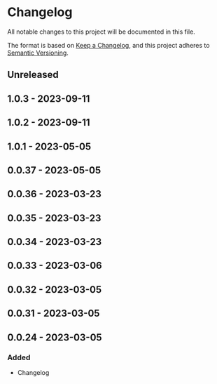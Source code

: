 # Changelog

All notable changes to this project will be documented in this file.

The format is based on [Keep a Changelog](https://keepachangelog.com/en/1.0.0/),
and this project adheres to [Semantic Versioning](https://semver.org/spec/v2.0.0.html).

## Unreleased

## 1.0.3 - 2023-09-11

## 1.0.2 - 2023-09-11

## 1.0.1 - 2023-05-05

## 0.0.37 - 2023-05-05

## 0.0.36 - 2023-03-23

## 0.0.35 - 2023-03-23

## 0.0.34 - 2023-03-23

## 0.0.33 - 2023-03-06

## 0.0.32 - 2023-03-05

## 0.0.31 - 2023-03-05

## 0.0.24 - 2023-03-05
### Added
- Changelog
